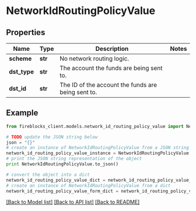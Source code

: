 # NetworkIdRoutingPolicyValue


## Properties

Name | Type | Description | Notes
------------ | ------------- | ------------- | -------------
**scheme** | **str** | No network routing logic. | 
**dst_type** | **str** | The account the funds are being sent to. | 
**dst_id** | **str** | The ID of the account the funds are being sent to. | 

## Example

```python
from fireblocks_client.models.network_id_routing_policy_value import NetworkIdRoutingPolicyValue

# TODO update the JSON string below
json = "{}"
# create an instance of NetworkIdRoutingPolicyValue from a JSON string
network_id_routing_policy_value_instance = NetworkIdRoutingPolicyValue.from_json(json)
# print the JSON string representation of the object
print NetworkIdRoutingPolicyValue.to_json()

# convert the object into a dict
network_id_routing_policy_value_dict = network_id_routing_policy_value_instance.to_dict()
# create an instance of NetworkIdRoutingPolicyValue from a dict
network_id_routing_policy_value_form_dict = network_id_routing_policy_value.from_dict(network_id_routing_policy_value_dict)
```
[[Back to Model list]](../README.md#documentation-for-models) [[Back to API list]](../README.md#documentation-for-api-endpoints) [[Back to README]](../README.md)


